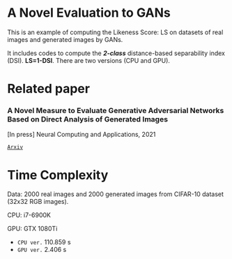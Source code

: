 A Novel Evaluation to GANs
=============
This is an example of computing the Likeness Score: LS on datasets of real images and generated images by GANs.

It includes codes to compute the ***2-class*** distance-based separability index (DSI). **LS=1-DSI**. There are two versions (CPU and GPU).

Related paper
=============
### A Novel Measure to Evaluate Generative Adversarial Networks Based on Direct Analysis of Generated Images

[In press] Neural Computing and Applications, 2021

[`Arxiv`](https://arxiv.org/abs/2002.12345)

Time Complexity
=============
Data: 2000 real images and 2000 generated images from CIFAR-10 dataset (32x32 RGB images).

CPU: i7-6900K

GPU: GTX 1080Ti

- `CPU ver.` 110.859 s
- `GPU ver.` 2.406   s
